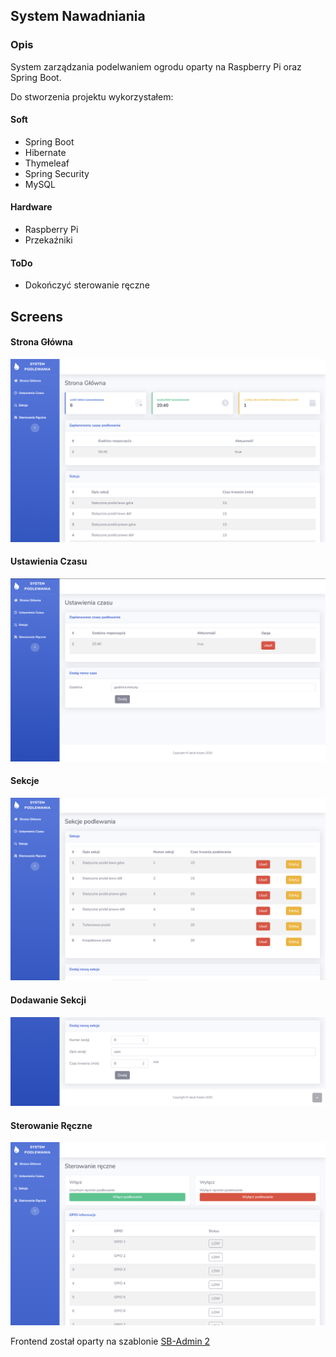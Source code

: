 ## System Nawadniania 

### Opis

System zarządzania podelwaniem ogrodu oparty na Raspberry Pi oraz Spring Boot.

Do stworzenia projektu wykorzystałem:

#### Soft
- Spring Boot
- Hibernate 
- Thymeleaf 
- Spring Security
- MySQL

#### Hardware
- Raspberry Pi 
- Przekaźniki 

#### ToDo
- Dokończyć sterowanie ręczne


## Screens
#### Strona Główna
![Preview1](./screens/img1.png)

#### Ustawienia Czasu
![Preview2](./screens/img2.png)

#### Sekcje
![Preview3](./screens/img3.png)

#### Dodawanie Sekcji 
![Preview4](./screens/img4.png)

#### Sterowanie Ręczne
![Preview5](./screens/img5.png)


Frontend został oparty na szablonie <a href="https://startbootstrap.com/themes/sb-admin-2/" target="_blank">SB-Admin 2</a>
